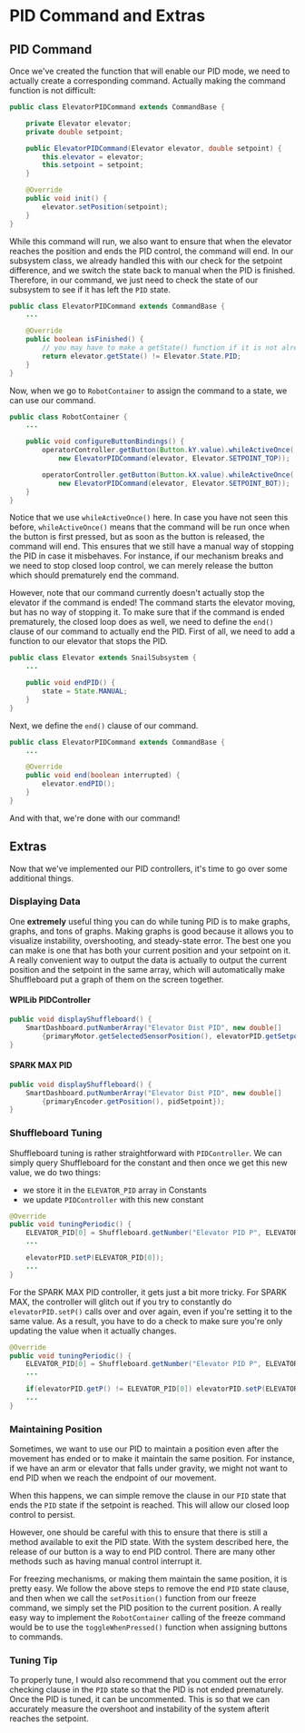 # PID Command and Extras

## PID Command

Once we've created the function that will enable our PID mode, we need to actually create a corresponding command. Actually making the command function is not difficult:

```java
public class ElevatorPIDCommand extends CommandBase {

    private Elevator elevator;
    private double setpoint;

    public ElevatorPIDCommand(Elevator elevator, double setpoint) {
        this.elevator = elevator;
        this.setpoint = setpoint;
    }

    @Override
    public void init() {
        elevator.setPosition(setpoint);
    }
}
```

While this command will run, we also want to ensure that when the elevator reaches the position and ends the PID control, the command will end. In our subsystem class, we already handled this with our check for the setpoint difference, and we switch the state back to manual when the PID is finished. Therefore, in our command, we just need to check the state of our subsystem to see if it has left the `PID` state.

```java
public class ElevatorPIDCommand extends CommandBase {
    ...

    @Override
    public boolean isFinished() {
        // you may have to make a getState() function if it is not already made
        return elevator.getState() != Elevator.State.PID;
    }
}
```

Now, when we go to `RobotContainer` to assign the command to a state, we can use our command.

```java
public class RobotContainer {
    ...

    public void configureButtonBindings() {
        operatorController.getButton(Button.kY.value).whileActiveOnce(
            new ElevatorPIDCommand(elevator, Elevator.SETPOINT_TOP));

        operatorController.getButton(Button.kX.value).whileActiveOnce(
            new ElevatorPIDCommand(elevator, Elevator.SETPOINT_BOT));
    }
}
```

Notice that we use `whileActiveOnce()` here. In case you have not seen this before, `whileActiveOnce()` means that the command will be run once when the button is first pressed, but as soon as the button is released, the command will end. This ensures that we still have a manual way of stopping the PID in case it misbehaves. For instance, if our mechanism breaks and we need to stop closed loop control, we can merely release the button which should prematurely end the command.

However, note that our command currently doesn't actually stop the elevator if the command is ended! The command starts the elevator moving, but has no way of stopping it. To make sure that if the command is ended prematurely, the closed loop does as well, we need to define the `end()` clause of our command to actually end the PID. First of all, we need to add a function to our elevator that stops the PID.

```java
public class Elevator extends SnailSubsystem {
    ...

    public void endPID() {
        state = State.MANUAL;
    }
}
```

Next, we define the `end()` clause of our command.

```java
public class ElevatorPIDCommand extends CommandBase {
    ...

    @Override
    public void end(boolean interrupted) {
        elevator.endPID();
    }
}
```

And with that, we're done with our command!

## Extras

Now that we've implemented our PID controllers, it's time to go over some additional things.

### Displaying Data

One **extremely** useful thing you can do while tuning PID is to make graphs, graphs, and tons of graphs. Making graphs is good because it allows you to visualize instability, overshooting, and steady-state error. The best one you can make is one that has both your current position and your setpoint on it. A really convenient way to output the data is actually to output the current position and the setpoint in the same array, which will automatically make Shuffleboard put a graph of them on the screen together.

#### WPILib PIDController

```java
public void displayShuffleboard() {
    SmartDashboard.putNumberArray("Elevator Dist PID", new double[] 
        {primaryMotor.getSelectedSensorPosition(), elevatorPID.getSetpoint()});
}
```

#### SPARK MAX PID

```java
public void displayShuffleboard() {
    SmartDashboard.putNumberArray("Elevator Dist PID", new double[] 
        {primaryEncoder.getPosition(), pidSetpoint});
}
```

### Shuffleboard Tuning

Shuffleboard tuning is rather straightforward with `PIDController`. We can simply query Shuffleboard for the constant and then once we get this new value, we do two things:

- we store it in the `ELEVATOR_PID` array in Constants
- we update `PIDController` with this new constant

```java
@Override
public void tuningPeriodic() {
    ELEVATOR_PID[0] = Shuffleboard.getNumber("Elevator PID P", ELEVATOR_PID[0]);
    ...

    elevatorPID.setP(ELEVATOR_PID[0]);
    ...
}
```

For the SPARK MAX PID controller, it gets just a bit more tricky. For SPARK MAX, the controller will glitch out if you try to constantly do `elevatorPID.setP()` calls over and over again, even if you're setting it to the same value. As a result, you have to do a check to make sure you're only updating the value when it actually changes.

```java
@Override
public void tuningPeriodic() {
    ELEVATOR_PID[0] = Shuffleboard.getNumber("Elevator PID P", ELEVATOR_PID[0]);
    ...

    if(elevatorPID.getP() != ELEVATOR_PID[0]) elevatorPID.setP(ELEVATOR_PID[0]);
    ...
}
```

### Maintaining Position

Sometimes, we want to use our PID to maintain a position even after the movement has ended or to make it maintain the same position. For instance, if we have an arm or elevator that falls under gravity, we might not want to end PID when we reach the endpoint of our movement.

When this happens, we can simple remove the clause in our `PID` state that ends the `PID` state if the setpoint is reached. This will allow our closed loop control to persist.

However, one should be careful with this to ensure that there is still a method available to exit the PID state. With the system described here, the release of our button is a way to end PID control. There are many other methods such as having manual control interrupt it.

For freezing mechanisms, or making them maintain the same position, it is pretty easy. We follow the above steps to remove the end `PID` state clause, and then when we call the `setPosition()` function from our freeze command, we simply set the PID position to the current position. A really easy way to implement the `RobotContainer` calling of the freeze command would be to use the `toggleWhenPressed()` function when assigning buttons to commands.

### Tuning Tip

To properly tune, I would also recommend that you comment out the error checking clause in the `PID` state so that the PID is not ended prematurely. Once the PID is tuned, it can be uncommented. This is so that we can accurately measure the overshoot and instability of the system afterit reaches the setpoint.
